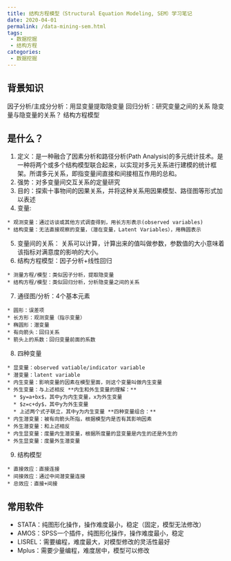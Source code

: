 ```yaml
---
title: 结构方程模型（Structural Equation Modeling, SEM）学习笔记
date: 2020-04-01
permalink: /data-mining-sem.html
tags:
 - 数据挖掘
 - 结构方程
categories:
 - 数据挖掘
---
```


## 背景知识

因子分析/主成分分析：用显变量提取隐变量 回归分析：研究变量之间的关系 隐变量与隐变量的关系？ 结构方程模型

## 是什么？

  1. 定义：是一种融合了因素分析和路径分析(Path Analysis)的多元统计技术。是一种将两个或多个结构模型联合起来，以实现对多元关系进行建模的统计框架。所谓多元关系，即指变量间直接和间接相互作用的总和。
  2. 强势：对多变量间交互关系的定量研究
  3. 目的：探索十事物间的因果关系，并将这种关系用因果模型、路径图等形式加以表述
  4. 变量: 

    * 观测变量：通过访谈或其他方式调查得到，用长方形表示(observed variables)
    * 结构变量：无法直接观察的变量，（潜在变量，Latent Variables），用椭圆表示
  5. 变量间的关系： 关系可以计算，计算出来的值叫做参数，参数值的大小意味着该指标对满意度的影响的大小。
  6. 结构方程模型：因子分析+线性回归 

    * 测量方程/模型：类似因子分析，提取隐变量
    * 结构方程/模型：类似回归分析，分析隐变量之间的关系
  7. 通径图/分析：4个基本元素 

    * 圆形：误差项
    * 长方形：观测变量（指示变量）
    * 椭圆形：潜变量
    * 有向箭头：回归关系
    * 箭头上的系数：回归变量前面的系数
  8. 四种变量 

    * 显变量：observed vatiable/indicator variable
    * 潜变量：latent variable
    * 内生变量：影响变量的因素在模型里面，则这个变量叫做内生变量
    * 外生变量：与上述相反 **内生和外生变量的理解：**
      * $y=a+bx$，其中y为内生变量，x为外生变量
      * $z=c+dy$，其中y为外生变量
      * 上述两个式子联立，其中y为内生变量 **四种变量组合：**
    * 内生潜变量：被有向箭头所指，根据模型内是否有其影响因素
    * 外生潜变量：和上述相反
    * 内生显变量：度量内生潜变量，根据所度量的显变量是内生的还是外生的
    * 外生显变量：度量外生潜变量
  9. 结构模型 

    * 直接效应：直接连接
    * 间接效应：通过中间潜变量连接
    * 总效应：直接+间接

## 常用软件

  * STATA：纯图形化操作，操作难度最小，稳定（固定，模型无法修改）
  * AMOS：SPSS一个插件，纯图形化操作，操作难度最小，稳定
  * LISREL：需要编程，难度最大，对模型修改的灵活性最好
  * Mplus：需要少量编程，难度居中，模型可以修改


